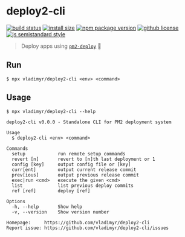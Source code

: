 # deploy2-cli 
[![build status](https://badgen.net/travis/vladimyr/deploy2-cli/master)](https://travis-ci.com/vladimyr/deploy2-cli) [![install size](https://badgen.net/packagephobia/install/{{name})](https://packagephobia.now.sh/result?p={{name}) [![npm package version](https://badgen.net/npm/v/deploy2-cli)](https://npm.im/deploy2-cli) [![github license](https://badgen.net/github/license/vladimyr/deploy2-cli)](https://github.com/vladimyr/deploy2-cli/blob/master/LICENSE) [![js semistandard style](https://badgen.net/badge/code%20style/semistandard/pink)](https://github.com/Flet/semistandard)

> Deploy apps using [`pm2-deploy`](https://github.com/Unitech/pm2-deploy) :rocket:

## Run
```
$ npx vladimyr/deploy2-cli <env> <command>
```

## Usage
```
$ npx vladimyr/deploy2-cli --help

deploy2-cli v0.0.0 - Standalone CLI for PM2 deployment system

Usage
  $ deploy2-cli <env> <command>

Commands
  setup            run remote setup commands
  revert [n]       revert to [n]th last deployment or 1
  config [key]     output config file or [key]
  curr[ent]        output current release commit
  prev[ious]       output previous release commit
  exec|run <cmd>   execute the given <cmd>
  list             list previous deploy commits
  ref [ref]        deploy [ref]

Options
  -h, --help       Show help
  -v, --version    Show version number

Homepage:     https://github.com/vladimyr/deploy2-cli
Report issue: https://github.com/vladimyr/deploy2-cli/issues
```
